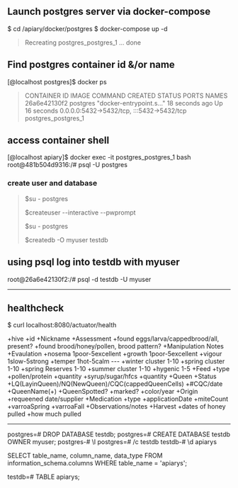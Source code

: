 ## Launch postgres server via docker-compose
$ cd /apiary/docker/postgres
$ docker-compose up -d

> Recreating postgres_postgres_1 ... done

## Find postgres container id &/or name 
[@localhost postgres]$ docker ps
> CONTAINER ID   IMAGE      COMMAND                  CREATED          STATUS          PORTS                                       NAMES
> 26a6e42130f2   postgres   "docker-entrypoint.s…"   18 seconds ago   Up 16 seconds   0.0.0.0:5432->5432/tcp, :::5432->5432/tcp   postgres_postgres_1
## access container shell
[@localhost apiary]$ docker exec -it postgres_postgres_1 bash
root@481b504d9316:/# psql -U postgres
### create user and database
> $su - postgres
> 
> $createuser --interactive --pwprompt
> 
> $su - postgres
>
> $createdb -O myuser testdb

## using psql log into testdb with myuser
root@26a6e42130f2:/# psql -d testdb -U myuser

---
## healthcheck
$ curl localhost:8080/actuator/health

+hive
  +id
  +Nickname
  +Assessment
    +found eggs/larva/cappedbrood/all, present?
    +found brood/honey/pollen, brood pattern?
    +Manipulation Notes
      +Evaulation
        +nosema  	 1poor-5excellent
        +growth  	 1poor-5excellent
        +vigour 	 1slow-5strong
        +temper  	 1hot-5calm
        ---
        +winter cluster  1-10
        +spring cluster  1-10
        +spring Reserves 1-10
        +summer cluster  1-10
        +hygenic  	 1-5
  +Feed
    +type
      +pollen/protein
        +quantity
      +syrup/sugar/hfcs
        +quantity
  +Queen
    +Status
      +LQ(LayinQueen)/NQ(NewQueen)/CQC(cappedQueenCells)
        +#CQC/date
    +QueenName(<apiaryLocation>+<queenId>)
    +QueenSpotted?
      +marked?
        +color/year
    +Origin
      +requeened date/supplier
  +Medication
    +type
      +applicationDate
    +miteCount
      +varroaSpring
      +varroaFall
  +Observations/notes
  +Harvest
    +dates of honey pulled
    +how much pulled

  
  ---
  postgres=# DROP DATABASE testdb;
  postgres=# CREATE DATABASE testdb OWNER myuser;
  postgres-# \l
  postgres=# /c testdb
  testdb-# \d apiarys

  SELECT 
    table_name, 
    column_name, 
    data_type 
  FROM 
     information_schema.columns
  WHERE 
     table_name = 'apiarys';
  
  testdb=# TABLE apiarys;

  
